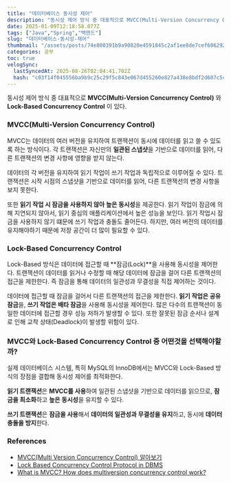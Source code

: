 ```yaml
---
title: "데이터베이스 동시성 제어"
description: "동시성 제어 방식 중 대표적으로 MVCC(Multi-Version Concurrency Control) 와 Lock-Based Concurrency Control 이 있다.MVCC는 데이터의 여러 버전을 유지하여 트랜잭션이 동시에 데이터를 읽고 쓸 수 있도록 하는 방식"
date: 2025-01-09T12:18:58.077Z
tags: ["Java","Spring","백엔드"]
slug: "데이터베이스-동시성-제어"
thumbnail: "/assets/posts/74e800391b9a90820e4591845c2af1ee8de7cef606292b9b38610f1243128f13.png"
categories: 공부
toc: true
velogSync:
  lastSyncedAt: 2025-08-26T02:04:41.702Z
  hash: "c03f14f045556ba9b9c25c29f5c843e067d455260e827a438e8bdf2d607c5c08"
---
```


동시성 제어 방식 중 대표적으로 **MVCC(Multi-Version Concurrency Control)** 와 **Lock-Based Concurrency Control** 이 있다.

### MVCC(Multi-Version Concurrency Control)

MVCC는 데이터의 여러 버전을 유지하여 트랜잭션이 동시에 데이터를 읽고 쓸 수 있도록 하는 방식이다. 각 트랜잭션은 자신만의 **일관된 스냅샷**을 기반으로 데이터를 읽어, 다른 트랜잭션의 변경 사항에 영향을 받지 않는다.

데이터의 각 버전을 유지하여 읽기 작업이 쓰기 작업과 독립적으로 이루어질 수 있다. 트랜잭션은 시작 시점의 스냅샷을 기반으로 데이터를 읽어, 다른 트랜잭션의 변경 사항을 보지 못한다. 

또한 **읽기 작업 시 잠금을 사용하지 않아 높은 동시성**을 제공한다. 읽기 작업이 잠금에 의해 지연되지 않아서, 읽기 중심의 애플리케이션에서 높은 성능을 보인다. 읽기 작업시 잠금을 사용하지 않기 떄문에 쓰기 작업과 충돌도 줄어든다. 하지만, 여러 버전의 데이터를 유지해야하기 때문에 저장 공간이 더 많이 필요할 수 있다.

### Lock-Based Concurrency Control
Lock-Based 방식은 데이터에 접근할 때 **잠금(Lock)**을 사용해 동시성을 제어한다. 트랜잭션이 데이터를 읽거나 수정할 때 해당 데이터에 잠금을 걸어 다른 트랜잭션의 접근을 제한한다. 즉 잠금을 통해 데이터의 일관성과 무결성을 직접 제어하는 것이다.

데이터에 접근할 때 잠금을 걸어서 다른 트랜잭션의 접근을 제한한다. **읽기 작업은 공유 잠금**을, **쓰기 작업은 배타 잠금**을 사용해 동시성을 제어한다. 많은 다수의 트랜잭션이 동일한 데이터에 접근할 경우 성능 저하가 발생할 수 있다. 또한 잘못된 잠금 순서나 설계로 인해 교착 상태(Deadlock)이 발생할 위험이 있다.

### MVCC와 Lock-Based Concurrency Control 중 어떤것을 선택해야할 까?
실제 데이터베이스 시스템, 특히 MySQL의 InnoDB에서는 MVCC와 Lock-Based 방식의 장점을 결합해 동시성 제어를 최적화한다.

**읽기 트랜잭션**은 **MVCC를 사용**하여 일관된 스냅샷을 기반으로 데이터를 읽으므로, **잠금을 최소화**하고 **높은 동시성**을 유지할 수 있다.

**쓰기 트랜잭션**은 **잠금을 사용**해서 **데이터의 일관성과 무결성을 유지**하고, 동시에 **데이터 충돌을 방지**한다.

### References
- [MVCC(Multi Version Concurrency Control) 알아보기](https://monday9pm.com/mvcc-multi-version-concurrency-control-%EC%95%8C%EC%95%84%EB%B3%B4%EA%B8%B0-e4102cd97e59)
- [Lock Based Concurrency Control Protocol in DBMS](https://www.geeksforgeeks.org/lock-based-concurrency-control-protocol-in-dbms/)
- [What is MVCC? How does multiversion concurrency control work?](https://www.theserverside.com/blog/Coffee-Talk-Java-News-Stories-and-Opinions/What-is-MVCC-How-does-Multiversion-Concurrencty-Control-work)